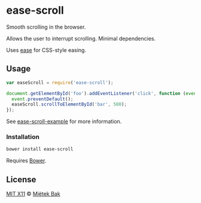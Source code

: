 ease-scroll
===========

Smooth scrolling in the browser.

Allows the user to interrupt scrolling.  Minimal dependencies.

Uses [ease](https://github.com/mietek/ease/) for CSS-style easing.


Usage
-----

```js
var easeScroll = require('ease-scroll');

document.getElementById('foo').addEventListener('click', function (event) {
  event.preventDefault();
  easeScroll.scrollToElementById('bar', 500);
});
```

See [ease-scroll-example](https://github.com/mietek/ease-scroll-example/) for more information.


### Installation

```sh
bower install ease-scroll
```

Requires [Bower](http://bower.io/).


License
-------

[MIT X11](https://github.com/mietek/license/blob/master/LICENSE.md) © [Miëtek Bak](http://mietek.io/)

